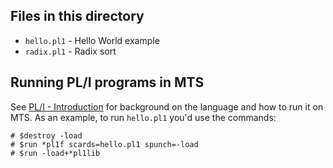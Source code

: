 ## Files in this directory

* `hello.pl1` - Hello World example
* `radix.pl1` - Radix sort

## Running PL/I programs in MTS

See [PL/I - Introduction](http://try-mts.com/pli-introduction/) for background on the language and how to run it on MTS. As an example, to run `hello.pl1` you'd use the commands:

```
# $destroy -load
# $run *pl1f scards=hello.pl1 spunch=-load
# $run -load+*pl1lib
```
